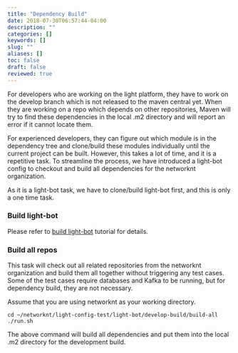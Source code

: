 ```yaml
---
title: "Dependency Build"
date: 2018-07-30T06:57:44-04:00
description: ""
categories: []
keywords: []
slug: ""
aliases: []
toc: false
draft: false
reviewed: true
---
```


For developers who are working on the light platform, they have to work on the develop branch which is not released to the maven central yet. When they are working on a repo which depends on other repositories, Maven will try to find these dependencies in the local .m2 directory and will report an error if it cannot locate them. 

For experienced developers, they can figure out which module is in the dependency tree and clone/build these modules individually until the current project can be built. However, this takes a lot of time, and it is a repetitive task. To streamline the process, we have introduced a light-bot config to checkout and build all dependencies for the networknt organization. 

As it is a light-bot task, we have to clone/build light-bot first, and this is only a one time task. 

### Build light-bot

Please refer to [build light-bot][] tutorial for details. 

### Build all repos

This task will check out all related repositories from the networknt organization and build them all together without triggering any test cases. Some of the test cases require databases and Kafka to be running, but for dependency build, they are not necessary. 

Assume that you are using networknt as your working directory.

```
cd ~/networknt/light-config-test/light-bot/develop-build/build-all
./run.sh
```

The above command will build all dependencies and put them into the local .m2 directory for the development build. 





[build light-bot]: /tutorial/bot/build-light-bot/

